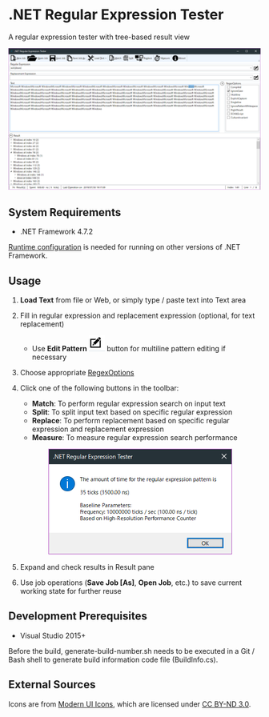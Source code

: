 # .NET Regular Expression Tester
A regular expression tester with tree-based result view

<p align="center">
  <img src="https://github.com/xlfdll/xlfdll.github.io/raw/master/images/projects/RegexTester/RegexTester-Main.png"
       alt=".NET Regular Expression Tester - Main Window" width="720">
</p>

## System Requirements
* .NET Framework 4.7.2

[Runtime configuration](https://docs.microsoft.com/en-us/dotnet/framework/migration-guide/how-to-configure-an-app-to-support-net-framework-4-or-4-5) is needed for running on other versions of .NET Framework.

## Usage
1. **Load Text** from file or Web, or simply type / paste text into Text area
2. Fill in regular expression and replacement expression (optional, for text replacement)
   * Use **Edit Pattern** <img src="https://github.com/xlfdll/xlfdll.github.io/raw/master/images/projects/RegexTester/RegexTester-EditPattern.png" alt="Edit Pattern" width="32"> button for multiline pattern editing if necessary
3. Choose appropriate [RegexOptions](https://docs.microsoft.com/en-us/dotnet/standard/base-types/regular-expression-options)
4. Click one of the following buttons in the toolbar:
   * **Match**: To perform regular expression search on input text
   * **Split**: To split input text based on specific regular expression
   * **Replace**: To perform replacement based on specific regular expression and replacement expression
   * **Measure**: To measure regular expression search performance
   
   <p align="center">
       <img src="https://github.com/xlfdll/xlfdll.github.io/raw/master/images/projects/RegexTester/RegexTester-Measure.png"
            alt=".NET Regular Expression Tester - Time Measurement">
   </p>
   
5. Expand and check results in Result pane
6. Use job operations (**Save Job [As]**, **Open Job**, etc.) to save current working state for further reuse

## Development Prerequisites
* Visual Studio 2015+

Before the build, generate-build-number.sh needs to be executed in a Git / Bash shell to generate build information code file (BuildInfo.cs).

## External Sources
Icons are from [Modern UI Icons](http://modernuiicons.com/), which are licensed under [CC BY-ND 3.0](https://github.com/Templarian/WindowsIcons/blob/master/WindowsPhone/license.txt).

